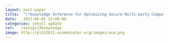 ```yaml
---
layout: post-paper
title:  "\"Knowledge Inference for Optimizing Secure Multi-party Computation\" appeared at PLAS 2013"
date:   2013-06-01 12:00:00
categories: jekyll update
ref:   rastogi13knowledge
image: http://pldi2013.ucombinator.org/images/acm.png
---
```

